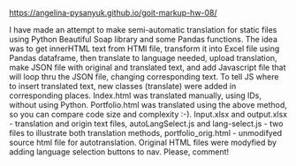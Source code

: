 https://angelina-pysanyuk.github.io/goit-markup-hw-08/

I have made an attempt to make semi-automatic translation for static files using Python Beautiful Soap library and some Pandas functions.
The idea was to get innerHTML text from HTMl file, transform it into Excel file using Pandas dataframe, then translate to language needed,
upload translation, make JSON file with original and translated text, and add Javascript file that will loop thru the JSON file, changing 
corresponding text. To tell JS where to insert translated text, new classes (translate) were added in corresponding places. Index.html was 
translated manually, using IDs, without using Python. 
Portfolio.html was translated using the above method, so you can compare code size and complexity :-).
Input.xlsx and output.xlsx - translation and origin text files, autoLangSelect.js and lang-select.js - two files to illustrate both 
translation methods, portfolio_orig.html - unmodifyed source html file for autotranslation. Original HTML files were modyfied by adding 
language selection buttons to nav. 
Please, comment!    
